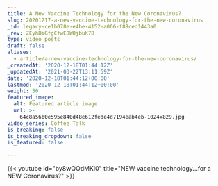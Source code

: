 ```yaml
---
title: A New Vaccine Technology for the New Coronavirus?
slug: 20201217-a-new-vaccine-technology-for-the-new-coronavirus
_id: legacy-ce1b078e-e4be-4152-a066-f88ced1443a0
_rev: ZEyhBiGfgCfwE8WOjbuK7B
type: video_posts
draft: false
aliases:
  - article/a-new-vaccine-technology-for-the-new-coronavirus/
_createdAt: '2020-12-18T01:44:12Z'
_updatedAt: '2021-03-22T13:11:59Z'
date: '2020-12-18T01:44:12+00:00'
lastmod: '2020-12-18T01:44:12+00:00'
weight: 50
featured_image:
  alt: Featured article image
  url: >-
    64c8a56b0e595e840d48e612fede4d7194eab4eb-1024x829.jpg
video_series: Coffee Talk
is_breaking: false
is_breaking_dropdown: false
is_featured: false

---
```

{{< youtube id="by8wQOdMKl0" title="NEW vaccine technology...for a NEW Coronavirus?" >}}